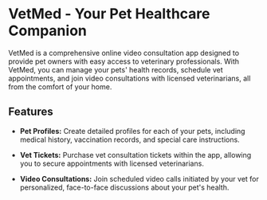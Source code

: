# VetMed - Your Pet Healthcare Companion



VetMed is a comprehensive online video consultation app designed to provide pet owners with easy access to veterinary professionals. With VetMed, you can manage your pets' health records, schedule vet appointments, and join video consultations with licensed veterinarians, all from the comfort of your home.

## Features

- **Pet Profiles:** Create detailed profiles for each of your pets, including medical history, vaccination records, and special care instructions.

- **Vet Tickets:** Purchase vet consultation tickets within the app, allowing you to secure appointments with licensed veterinarians.

- **Video Consultations:** Join scheduled video calls initiated by your vet for personalized, face-to-face discussions about your pet's health.






